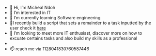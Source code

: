 - 👋 Hi, I’m Micheal Ndoh
- 👀 I’m interested in IT
- 🌱 I’m currently learning Software engineering
- 🌱I recently build a script that sets a remainder to a task inputted by the user check it [here](https://github.com/micheal-ndoh/Exercises/blob/e9f7cdc009701f7542ccc2686937343ffcedbe39/Remainder.sh)
- 💞️ I’m looking to meet more IT enthusiast, discover more on how to excuate certains tasks and also build my skills as a professional
- 
- 📫 reach me via 1128041830760587446
<!---
micheal-ndoh/micheal-ndoh is a ✨ special ✨ repository because its `README.md` (this file) appears on your GitHub profile.
You can click the Preview link to take a look at your changes.
--->
